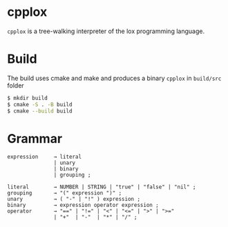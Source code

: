 # cpplox
`cpplox` is a tree-walking interpreter of the lox programming language.

# Build
The build uses cmake and make and produces a binary `cpplox` in `build/src` folder

```bash
$ mkdir build
$ cmake -S . -B build
$ cmake --build build
```

# Grammar

```
expression     → literal
               | unary
               | binary
               | grouping ;

literal        → NUMBER | STRING | "true" | "false" | "nil" ;
grouping       → "(" expression ")" ;
unary          → ( "-" | "!" ) expression ;
binary         → expression operator expression ;
operator       → "==" | "!=" | "<" | "<=" | ">" | ">="
               | "+"  | "-"  | "*" | "/" ;
```
